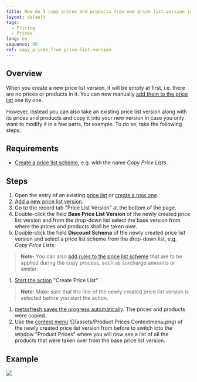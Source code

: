 ```yaml
---
title: How do I copy prices and products from one price list version to another?
layout: default
tags:
  - Pricing
  - Prices
lang: en
sequence: 80
ref: copy_prices_from_price-list-version
---
```


## Overview
When you create a new price list version, it will be empty at first, i.e. there are no prices or products in it. You can now manually [add them to the price list](Add_products_to_price-list) one by one.

However, instead you can also take an existing price list version along with its prices and products and copy it into your new version in case you only want to modify it in a few parts, for example. To do so, take the following steps:

## Requirements
- [Create a price list scheme](Price_list_scheme_rules), e.g. with the name *Copy Price Lists*.

## Steps
1. Open the entry of an existing [price list](Menu) or [create a new one](Add_price-list).
1. [Add a new price list version](Add_price-list-version).
1. Go to the record tab "Price List Version" at the bottom of the page.
1. Double-click the field **Base Price List Version** of the newly created price list version and from the drop-down list select the base version from where the prices and products shall be taken over.
1. Double-click the field **Discount Schema** of the newly created price list version and select a price list scheme from the drop-down list, e.g. *Copy Price Lists*.
 >**Note:** You can also [add rules to the price list scheme](Price_list_scheme_rules) that are to be applied during the copy process, such as surcharge amounts or similar.

1. [Start the action](StartAction) "Create Price List".
 >**Note:** Make sure that the line of the newly created price list version is selected before you start the action.

1. [metasfresh saves the progress automatically](Saveindicator). The prices and products were copied.
1. Use the [context menu](Jumpto_via_context_menu) ![](assets/Product Prices Contextmenu.png) of the newly created price list version from before to switch into the window "Product Prices" where you will now see a list of all the products that were taken over from the base price list version.

## Example
![](assets/Copy_prices_from_price-list-version.gif)
